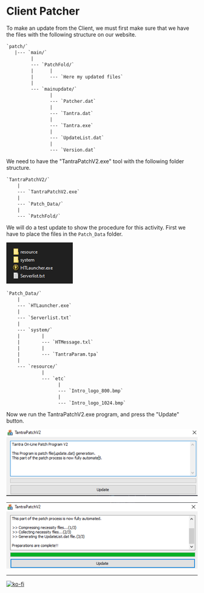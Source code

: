 # Client Patcher

To make an update from the Client, we must first make sure that we have the files with the following structure on our website.

```note
`patch/`  
   |--- `main/`  
         |  
         --- `PatchFold/`  
         |      |  
         |      --- `Here my updated files`  
         |  
         --- `mainupdate/`  
                |  
                --- `Patcher.dat`  
                |  
                --- `Tantra.dat`  
                |  
                --- `Tantra.exe`  
                |  
                --- `UpdateList.dat`  
                |  
                --- `Version.dat`  
```

We need to have the "TantraPatchV2.exe" tool with the following folder structure.

```note
`TantraPatchV2/`  
    |  
    --- `TantraPatchV2.exe`  
    |  
    --- `Patch_Data/`  
    |  
    --- `PatchFold/`  
```

We will do a test update to show the procedure for this activity. First we have to place the files in the `Patch_Data` folder.

![Patch Data test files](https://github.com/FernandoCalmet/Tantra/blob/master/extras/img/installation/web/client_patch/patch_data_test.png?raw=true)

```note
`Patch_Data/`  
    |  
    --- `HTLauncher.exe`  
    |  
    --- `Serverlist.txt`  
    |  
    --- `system/`  
    |        |  
    |        --- `HTMessage.txl`  
    |        |  
    |        --- `TantraParam.tpa`  
    |  
    --- `resource/`  
             |  
             --- `etc`  
                   |  
                   --- `Intro_logo_800.bmp`  
                   |  
                   --- `Intro_logo_1024.bmp`  
```

Now we run the TantraPatchV2.exe program, and press the "Update" button.

![TantrapatchV2](https://github.com/FernandoCalmet/Tantra/blob/master/extras/img/installation/web/client_patch/tantrapatchv2.png?raw=true)

![TantrapatchV2 executed](https://github.com/FernandoCalmet/Tantra/blob/master/extras/img/installation/web/client_patch/tantrapatchv2_executed.png?raw=true)

---

[![ko-fi](https://www.ko-fi.com/img/githubbutton_sm.svg)](https://ko-fi.com/T6T41JKMI)

